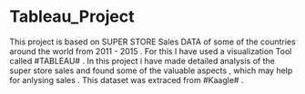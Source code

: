 # Tableau_Project
This project is based on SUPER STORE Sales DATA of some of the countries around the world from 2011 - 2015 . For this I have used a visualization Tool called #TABLEAU# . In this project i have made detailed analysis of the super store sales and found some of the valuable aspects , which may help for anlysing sales . This dataset was extraced from #Kaagle# .
